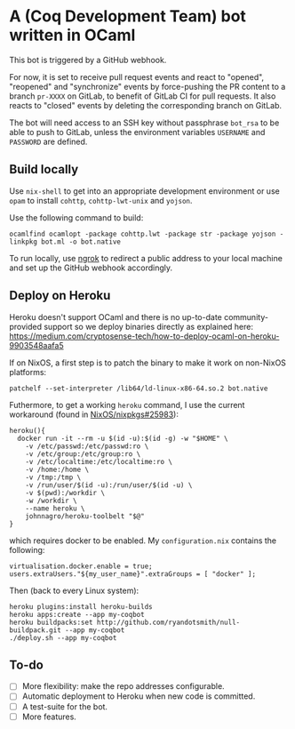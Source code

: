 # A (Coq Development Team) bot written in OCaml #

This bot is triggered by a GitHub webhook.

For now, it is set to receive pull request events and react to "opened",
"reopened" and "synchronize" events by force-pushing the PR content to
a branch `pr-XXXX` on GitLab, to benefit of GitLab CI for pull requests.
It also reacts to "closed" events by deleting the corresponding branch
on GitLab.

The bot will need access to an SSH key without passphrase `bot_rsa`
to be able to push to GitLab, unless the environment variables
`USERNAME` and `PASSWORD` are defined.

## Build locally ##

Use `nix-shell` to get into an appropriate development environment or use
`opam` to install `cohttp`, `cohttp-lwt-unix` and `yojson`.

Use the following command to build:

```
ocamlfind ocamlopt -package cohttp.lwt -package str -package yojson -linkpkg bot.ml -o bot.native
```

To run locally, use [ngrok](https://ngrok.io) to redirect a public address
to your local machine and set up the GitHub webhook accordingly.

## Deploy on Heroku ##

Heroku doesn't support OCaml and there is no up-to-date community-provided
support so we deploy binaries directly as explained here:
https://medium.com/cryptosense-tech/how-to-deploy-ocaml-on-heroku-9903548aafa5

If on NixOS, a first step is to patch the binary to make it work on non-NixOS
platforms:

```
patchelf --set-interpreter /lib64/ld-linux-x86-64.so.2 bot.native
```

Futhermore, to get a working `heroku` command, I use the current workaround
(found in [NixOS/nixpkgs#25983](https://github.com/NixOS/nixpkgs/pull/25983)):

```
heroku(){
  docker run -it --rm -u $(id -u):$(id -g) -w "$HOME" \
    -v /etc/passwd:/etc/passwd:ro \
    -v /etc/group:/etc/group:ro \
    -v /etc/localtime:/etc/localtime:ro \
    -v /home:/home \
    -v /tmp:/tmp \
    -v /run/user/$(id -u):/run/user/$(id -u) \
    -v $(pwd):/workdir \
    -w /workdir \
    --name heroku \
    johnnagro/heroku-toolbelt "$@"
}
```

which requires docker to be enabled.
My `configuration.nix` contains the following:

```
virtualisation.docker.enable = true;
users.extraUsers."${my_user_name}".extraGroups = [ "docker" ];
```

Then (back to every Linux system):

```
heroku plugins:install heroku-builds
heroku apps:create --app my-coqbot
heroku buildpacks:set http://github.com/ryandotsmith/null-buildpack.git --app my-coqbot
./deploy.sh --app my-coqbot
```

## To-do ##

- [ ] More flexibility: make the repo addresses configurable.
- [ ] Automatic deployment to Heroku when new code is committed.
- [ ] A test-suite for the bot.
- [ ] More features.
